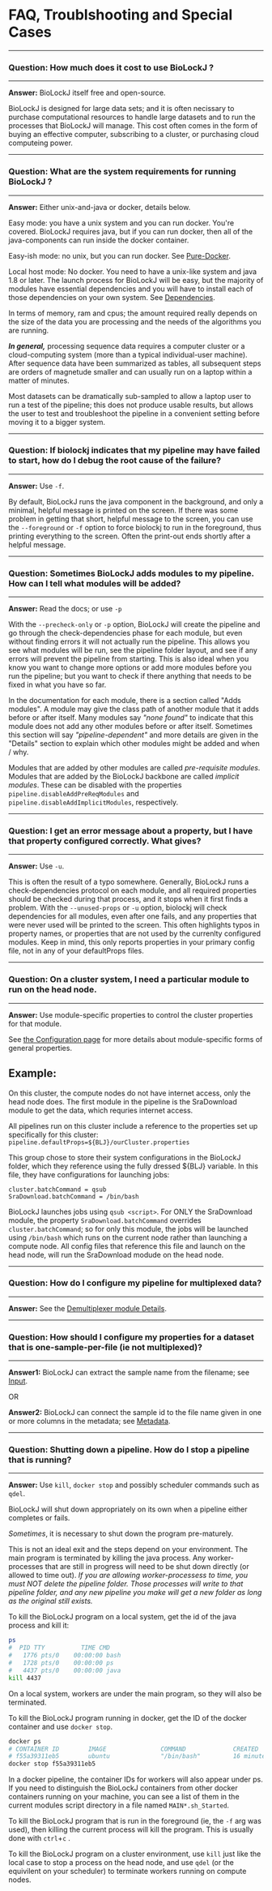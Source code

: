 # FAQ, Troublshooting and Special Cases


---
### **Question:** How much does it cost to use BioLockJ ?
---
**Answer:** BioLockJ itself free and open-source.

BioLockJ is designed for large data sets; and it is often necissary to purchase computational resources to handle large datasets and to run the processes that BioLockJ will manage.  This cost often comes in the form of buying an effective computer, subscribing to a cluster, or purchasing cloud computeing power.

---
### **Question:** What are the system requirements for running BioLockJ ?
---
**Answer:** Either unix-and-java or docker, details below.

Easy mode: you have a unix system and you can run docker.  You're covered.  BioLockJ requires java, but if you can run docker, then all of the java-components can run inside the docker container.

Easy-ish mode: no unix, but you can run docker.  See [Pure-Docker](../Pure-Docker).

Local host mode: No docker.  You need to have a unix-like system and java 1.8 or later.  The launch process for BioLockJ will be easy, but the majority of modules have essential dependencies and you will have to install each of those dependencies on your own system.  See [Dependencies](../Dependencies/).

In terms of memory, ram and cpus; the amount required really depends on the size of the data you are processing and the needs of the algorithms you are running.  

_**In general,**_ processing sequence data requires a computer cluster or a cloud-computing system (more than a typical individual-user machine). After sequence data have been summarized as tables, all subsequent steps are orders of magnetude smaller and can usually run on a laptop within a matter of minutes.  

Most datasets can be dramatically sub-sampled to allow a laptop user to run a test of the pipeline; this does not produce usable results, but allows the user to test and troubleshoot the pipeline in a convenient setting before moving it to a bigger system.

---
### **Question:** If biolockj indicates that my pipeline may have failed to start, how do I debug the root cause of the failure?
---
**Answer:** Use `-f`.

By default, BioLockJ runs the java component in the background, and only a minimal, helpful message is printed on the screen.  If there was some problem in getting that short, helpful message to the screen, you can use the `--foreground` or `-f` option to force biolockj to run in the foreground, thus printing everything to the screen.  Often the print-out ends shortly after a helpful message.


---
### **Question:** Sometimes BioLockJ adds modules to my pipeline.  How can I tell what modules will be added?
---
**Answer:** Read the docs; or use `-p`

With the `--precheck-only` or `-p` option, BioLockJ will create the pipeline and go through the check-dependencies phase for each module, but even without finding errors it will not actually run the pipeline.  This allows you see what modules will be run, see the pipeline folder layout, and see if any errors will prevent the pipeline from starting.  This is also ideal when you know you want to change more options or add more modules before you run the pipeline; but you want to check if there anything that needs to be fixed in what you have so far.

In the documentation for each module, there is a section called "Adds modules".  A module may give the class path of another module that it adds before or after itself.  Many modules say *"none found"* to indicate that this module does not add any other modules before or after itself.  Sometimes this section will say *"pipeline-dependent"* and more details are given in the "Details" section to explain which other modules might be added and when / why.

Modules that are added by other modules are called _pre-requisite modules_.  Modules that are added by the BioLockJ backbone are called _implicit modules_.  These can be disabled with the properties `pipeline.disableAddPreReqModules` and `pipeline.disableAddImplicitModules`, respectively.


---
### **Question:** I get an error message about a property, but I have that property configured correctly.  What gives?
---
**Answer:** Use `-u`.

This is often the result of a typo somewhere.  Generally, BioLockJ runs a check-dependencies protocol on each module, and all required properties should be checked during that process, and it stops when it first finds a problem.  With the `--unused-props` or `-u` option, biolockj will check dependencies for all modules, even after one fails, and any properties that were never used will be printed to the screen.  This often highlights typos in property names, or properties that are not used by the currenlty configured modules.  Keep in mind, this only reports properties in your primary config file, not in any of your defaultProps files.


---
### **Question:** On a cluster system, I need a particular module to run on the head node.
---
**Answer:** Use module-specific properties to control the cluster properties for that module.

See [the Configuration page](../Configuration/#module-specific-forms) for more details about module-specific forms of general properties.

## Example:
On this cluster, the compute nodes do not have internet access, only the head node does. The first module in the pipeline is the SraDownload module to get the data, which requries internet access.

All pipelines run on this cluster include a reference to the properties set up specifically for this cluster:                 
`pipeline.defaultProps=${BLJ}/ourCluster.properties`

This group chose to store their system configurations in the BioLockJ folder, which they reference using the fully dressed ${BLJ} variable.  In this file, they have configurations for launching jobs:
```
cluster.batchCommand = qsub
SraDownload.batchCommand = /bin/bash
```

BioLockJ launches jobs using `qsub <script>`. For ONLY the SraDownload module, the property `SraDownload.batchCommand` overrides `cluster.batchCommand`; so for only this module, the jobs will be launched using `/bin/bash` which runs on the current node rather than launching a compute node.  All config files that reference this file and launch on the head node, will run the SraDownload modude on the head node.


---
### Question: How do I configure my pipeline for multiplexed data?
---
**Answer:** See the [Demultiplexer module Details](../GENERATED/biolockj.module.implicit/Demultiplexer/#details).


---
### Question: How should I configure my properties for a dataset that is one-sample-per-file (ie not multiplexed)?
---
**Answer1:** BioLockJ can extract the sample name from the filename; see [ Input](../GENERATED/Input/).

OR 

**Answer2:** BioLockJ can connect the sample id to the file name given in one or more columns in the metadata; see [Metadata](../GENERATED/Metadata/).


---
### Question: Shutting down a pipeline.  How do I stop a pipeline that is running?
---
**Answer:** Use `kill`, `docker stop` and possibly scheduler commands such as `qdel`.

BioLockJ will shut down appropriately on its own when a pipeline either completes or fails.  

_Sometimes_, it is necessary to shut down the program pre-maturely.

This is not an ideal exit and the steps depend on your environment.  The main program is terminated by killing the java process.  Any worker-processes that are still in progress will need to be shut down directly (or allowed to time out). _If you are allowing worker-processess to time, you must NOT delete the pipeline folder. Those processes will write to that pipeline folder, and any new pipeline you make will get a new folder as long as the original still exists._

To kill the BioLockJ program on a local system, get the id of the java process and kill it:
```bash
ps
#  PID TTY          TIME CMD
#   1776 pts/0    00:00:00 bash
#   1728 pts/0    00:00:00 ps
#   4437 pts/0    00:00:00 java
kill 4437
```
On a local system, workers are under the main program, so they will also be terminated. 

To kill the BioLockJ program running in docker, get the ID of the docker container and use `docker stop`.
```bash
docker ps
# CONTAINER ID        IMAGE               COMMAND             CREATED             STATUS              PORTS               NAMES
# f55a39311eb5        ubuntu              "/bin/bash"         16 minutes ago      Up 16 minutes                           brave_cori
docker stop f55a39311eb5
```
In a docker pipeline, the container IDs for workers will also appear under ps.
If you need to distinguish the BioLockJ containers from other docker containers running on your machine, you can see a list of them in the current modules script directory in a file named `MAIN*.sh_Started`.

To kill the BioLockJ program that is run in the foreground (ie, the `-f` arg was used), then killing the current process will kill the program.  This is usually done with `ctrl`+`c` .

To kill the BioLockJ program on a cluster environment, use `kill` just like the local case to stop a process on the head node, and use `qdel` (or the equivilent on your scheduler) to terminate workers running on compute nodes.



